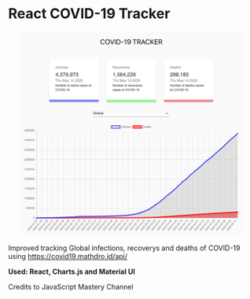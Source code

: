 # React COVID-19 Tracker

<p align="center">
  <img style="max-width: 90%" src="public/covid-19-tracker.png">
</p>

Improved tracking Global infections, recoverys and deaths of COVID-19 using https://covid19.mathdro.id/api/

<b>Used: React, Charts.js and Material UI</b>

Credits to JavaScript Mastery Channel
